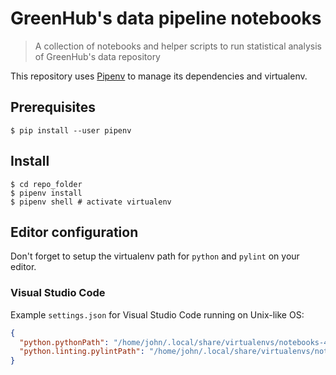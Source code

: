 # GreenHub's data pipeline notebooks

> A collection of notebooks and helper scripts to run statistical analysis of GreenHub's data repository

This repository uses [Pipenv](https://docs.pipenv.org/) to manage its dependencies and virtualenv.

## Prerequisites
```shell
$ pip install --user pipenv
```

## Install
```shell
$ cd repo_folder
$ pipenv install
$ pipenv shell # activate virtualenv
```

## Editor configuration
Don't forget to setup the virtualenv path for `python` and `pylint` on your editor.

### Visual Studio Code
Example `settings.json` for Visual Studio Code running on Unix-like OS:
```json
{
  "python.pythonPath": "/home/john/.local/share/virtualenvs/notebooks-44m-0JdC/bin/python",
  "python.linting.pylintPath": "/home/john/.local/share/virtualenvs/notebooks-44m-0JdC/bin/pylint"
}
```